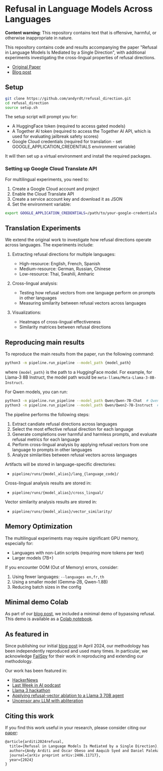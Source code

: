 # Refusal in Language Models Across Languages

**Content warning**: This repository contains text that is offensive, harmful, or otherwise inappropriate in nature.

This repository contains code and results accompanying the paper "Refusal in Language Models Is Mediated by a Single Direction", with additional experiments investigating the cross-lingual properties of refusal directions.

- [Original Paper](https://arxiv.org/abs/2406.11717)
- [Blog post](https://www.lesswrong.com/posts/jGuXSZgv6qfdhMCuJ/refusal-in-llms-is-mediated-by-a-single-direction)

## Setup

```bash
git clone https://github.com/andyrdt/refusal_direction.git
cd refusal_direction
source setup.sh
```

The setup script will prompt you for:
- A HuggingFace token (required to access gated models)
- A Together AI token (required to access the Together AI API, which is used for evaluating jailbreak safety scores)
- Google Cloud credentials (required for translation - set GOOGLE_APPLICATION_CREDENTIALS environment variable)

It will then set up a virtual environment and install the required packages.

### Setting up Google Cloud Translate API

For multilingual experiments, you need to:

1. Create a Google Cloud account and project
2. Enable the Cloud Translate API
3. Create a service account key and download it as JSON
4. Set the environment variable:

```bash
export GOOGLE_APPLICATION_CREDENTIALS=/path/to/your-google-credentials.json
```

## Translation Experiments

We extend the original work to investigate how refusal directions operate across languages. The experiments include:

1. Extracting refusal directions for multiple languages:
   - High-resource: English, French, Spanish
   - Medium-resource: German, Russian, Chinese
   - Low-resource: Thai, Swahili, Amharic

2. Cross-lingual analysis:
   - Testing how refusal vectors from one language perform on prompts in other languages
   - Measuring similarity between refusal vectors across languages

3. Visualizations:
   - Heatmaps of cross-lingual effectiveness
   - Similarity matrices between refusal directions

## Reproducing main results

To reproduce the main results from the paper, run the following command:

```bash
python3 -m pipeline.run_pipeline --model_path {model_path}
```
where `{model_path}` is the path to a HuggingFace model. For example, for Llama-3 8B Instruct, the model path would be `meta-llama/Meta-Llama-3-8B-Instruct`.

For Qwen models, you can run:
```bash
python3 -m pipeline.run_pipeline --model_path Qwen/Qwen-7B-Chat  # Qwen1 model
python3 -m pipeline.run_pipeline --model_path Qwen/Qwen2-7B-Instruct  # Qwen2 model
```

The pipeline performs the following steps:
1. Extract candiate refusal directions across languages
2. Select the most effective refusal direction for each language
3. Generate completions over harmful and harmless prompts, and evaluate refusal metrics for each language
4. Perform cross-lingual analysis by applying refusal vectors from one language to prompts in other languages
5. Analyze similarities between refusal vectors across languages

Artifacts will be stored in language-specific directories:
- `pipeline/runs/{model_alias}/lang_{language_code}/`

Cross-lingual analysis results are stored in:
- `pipeline/runs/{model_alias}/cross_lingual/`

Vector similarity analysis results are stored in:
- `pipeline/runs/{model_alias}/vector_similarity/`

## Memory Optimization

The multilingual experiments may require significant GPU memory, especially for:
- Languages with non-Latin scripts (requiring more tokens per text)
- Larger models (7B+)

If you encounter OOM (Out of Memory) errors, consider:
1. Using fewer languages: `--languages en,fr,th`
2. Using a smaller model (Gemma-2B, Qwen-1.8B)
3. Reducing batch sizes in the config

## Minimal demo Colab

As part of our [blog post](https://www.lesswrong.com/posts/jGuXSZgv6qfdhMCuJ/refusal-in-llms-is-mediated-by-a-single-direction), we included a minimal demo of bypassing refusal. This demo is available as a [Colab notebook](https://colab.research.google.com/drive/1a-aQvKC9avdZpdyBn4jgRQFObTPy1JZw).

## As featured in

Since publishing our initial [blog post](https://www.lesswrong.com/posts/jGuXSZgv6qfdhMCuJ/refusal-in-llms-is-mediated-by-a-single-direction) in April 2024, our methodology has been independently reproduced and used many times. In particular, we acknowledge [Fail](https://huggingface.co/failspy)[Spy](https://x.com/failspy) for their work in reproducing and extending our methodology.

Our work has been featured in:
- [HackerNews](https://news.ycombinator.com/item?id=40242939)
- [Last Week in AI podcast](https://open.spotify.com/episode/2E3Fc50GVfPpBvJUmEwlOU)
- [Llama 3 hackathon](https://x.com/AlexReibman/status/1789895080754491686)
- [Applying refusal-vector ablation to a Llama 3 70B agent](https://www.lesswrong.com/posts/Lgq2DcuahKmLktDvC/applying-refusal-vector-ablation-to-a-llama-3-70b-agent)
- [Uncensor any LLM with abliteration](https://huggingface.co/blog/mlabonne/abliteration)


## Citing this work

If you find this work useful in your research, please consider citing our [paper](https://arxiv.org/abs/2406.11717):
```tex
@article{arditi2024refusal,
  title={Refusal in Language Models Is Mediated by a Single Direction},
  author={Andy Arditi and Oscar Obeso and Aaquib Syed and Daniel Paleka and Nina Panickssery and Wes Gurnee and Neel Nanda},
  journal={arXiv preprint arXiv:2406.11717},
  year={2024}
}
```